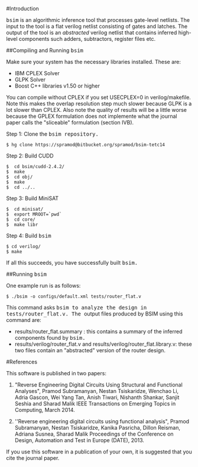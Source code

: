 #Introduction

<tt>bsim</tt> is an algorithmic inference tool that processes gate-level netlists. The
input to the tool is a flat verilog netlist consisting of gates and latches.
The output of the tool is an _abstracted_ verilog netlist that contains 
inferred high-level components such adders, subtractors, register files etc.

##Compiling and Running <tt>bsim</tt>

Make sure your system has the necessary libraries installed. These are:

* IBM CPLEX Solver
* GLPK Solver
* Boost C++ libraries v1.50 or higher

You can compile without CPLEX if you set USECPLEX=0 in verilog/makefile.  Note
this makes the overlap resolution step much slower because GLPK is a lot slower
than CPLEX. Also note the quality of results will be a little worse because the
GPLEX formulation does not implemente what the journal paper calls the
"sliceable" formulation (section IVB).
   
Step 1: Clone the <tt>bsim repository.</tt>

    $ hg clone https://spramod@bitbucket.org/spramod/bsim-tetc14

Step 2: Build CUDD
     
    $  cd bsim/cudd-2.4.2/
    $  make
    $  cd obj/
    $  make
    $  cd ../..
     
Step 3: Build MiniSAT

    $  cd minisat/
    $  export MROOT=`pwd`
    $  cd core/
    $  make libr

Step 4: Build <tt>bsim</tt>

    $ cd verilog/
    $ make

If all this succeeds, you have successfully built <tt>bsim.</tt>

##Running <tt>bsim</tt>

One example run is as follows:

    $ ./bsim -o configs/default.xml tests/router_flat.v

This command asks <tt>bsim to analyze the design in tests/router_flat.v. The </tt>
output files produced by BSIM using this command are:

* results/router_flat.summary : this contains a summary of the inferred
  components found by <tt>bsim.  </tt>
* results/verilog/router_flat.v and results/verilog/router_flat.library.v: 
  these two files contain an "abstracted" version of the router design.


#References

This software is published in two papers:

1. "Reverse Engineering Digital Circuits Using Structural and Functional Analyses", 
Pramod Subramanyan, Nestan Tsiskaridze, Wenchao Li, Adria Gascon, Wei Yang Tan, Anish Tiwari, Nishanth Shankar, Sanjit Seshia and Sharad Malik 
IEEE Transactions on Emerging Topics in Computing, March 2014.

2. ''Reverse engineering digital circuits using functional analysis", 
Pramod Subramanyan, Nestan Tsiskaridze, Kanika Pasricha, Dillon Reisman, Adriana Susnea, Sharad Malik 
Proceedings of the Conference on Design, Automation and Test in Europe (DATE), 2013.

If you use this software in a publication of your own, it is suggested that you cite the journal paper.
